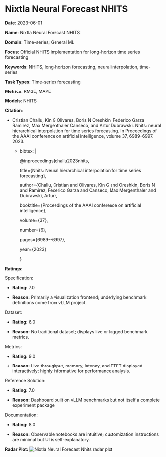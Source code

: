 # Nixtla Neural Forecast NHITS


**Date**: 2023-06-01


**Name**: Nixtla Neural Forecast NHITS


**Domain**: Time-series; General ML


**Focus**: Official NHITS implementation for long-horizon time series forecasting


**Keywords**: NHITS, long-horizon forecasting, neural interpolation, time-series


**Task Types**: Time-series forecasting


**Metrics**: RMSE, MAPE


**Models**: NHITS


**Citation**:


- Cristian Challu, Kin G Olivares, Boris N Oreshkin, Federico Garza Ramirez, Max Mergenthaler Canseco, and Artur Dubrawski. Nhits: neural hierarchical interpolation for time series forecasting. In Proceedings of the AAAI conference on artificial intelligence, volume 37, 6989–6997. 2023.

  - bibtex: |

      @inproceedings{challu2023nhits,

       title={Nhits: Neural hierarchical interpolation for time series forecasting},

       author={Challu, Cristian and Olivares, Kin G and Oreshkin, Boris N and Ramirez, Federico Garza and Canseco, Max Mergenthaler and Dubrawski, Artur},

       booktitle={Proceedings of the AAAI conference on artificial intelligence},

       volume={37},

       number={6},

       pages={6989--6997},

       year={2023}

       }



**Ratings:**


Specification:


  - **Rating:** 7.0


  - **Reason:** Primarily a visualization frontend; underlying benchmark definitions come from vLLM project.


Dataset:


  - **Rating:** 6.0


  - **Reason:** No traditional dataset; displays live or logged benchmark metrics.


Metrics:


  - **Rating:** 9.0


  - **Reason:** Live throughput, memory, latency, and TTFT displayed interactively; highly informative for performance analysis.


Reference Solution:


  - **Rating:** 7.0


  - **Reason:** Dashboard built on vLLM benchmarks but not itself a complete experiment package.


Documentation:


  - **Rating:** 8.0


  - **Reason:** Observable notebooks are intuitive; customization instructions are minimal but UI is self-explanatory.


**Radar Plot:**
 ![Nixtla Neural Forecast Nhits radar plot](../../tex/images/nixtla_neural_forecast_nhits_radar.png)